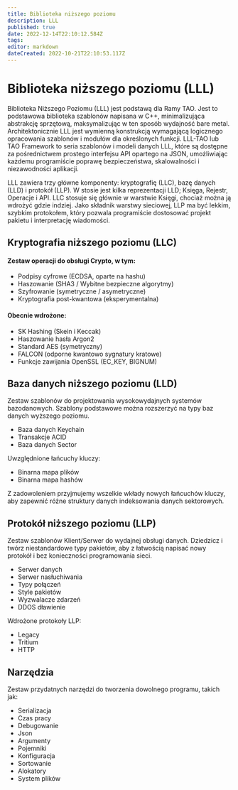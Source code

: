 ```yaml
---
title: Biblioteka niższego poziomu
description: LLL
published: true
date: 2022-12-14T22:10:12.584Z
tags: 
editor: markdown
dateCreated: 2022-10-21T22:10:53.117Z
---
```


# Biblioteka niższego poziomu (LLL)

Biblioteka Niższego Poziomu (LLL) jest podstawą dla Ramy TAO. Jest to podstawowa biblioteka szablonów napisana w C++, minimalizująca abstrakcję sprzętową, maksymalizując w ten sposób wydajność bare metal. Architektonicznie LLL jest wymienną konstrukcją wymagającą logicznego opracowania szablonów i modułów dla określonych funkcji. LLL-TAO lub TAO Framework to seria szablonów i modeli danych LLL, które są dostępne za pośrednictwem prostego interfejsu API opartego na JSON, umożliwiając każdemu programiście poprawę bezpieczeństwa, skalowalności i niezawodności aplikacji.

LLL zawiera trzy główne komponenty: kryptografię (LLC), bazę danych (LLD) i protokół (LLP). W stosie jest kilka reprezentacji LLD; Księga, Rejestr, Operacje i API. LLC stosuje się głównie w warstwie Księgi, chociaż można ją wdrożyć gdzie indziej. Jako składnik warstwy sieciowej, LLP ma być lekkim, szybkim protokołem, który pozwala programiście dostosować projekt pakietu i interpretację wiadomości.

## Kryptografia niższego poziomu (LLC)

#### Zestaw operacji do obsługi Crypto, w tym:

* Podpisy cyfrowe (ECDSA, oparte na hashu)
* Haszowanie (SHA3 / Wybitne bezpieczne algorytmy)
* Szyfrowanie (symetryczne / asymetryczne)
* Kryptografia post-kwantowa (eksperymentalna)

#### Obecnie wdrożone:

* SK Hashing (Skein i Keccak)
* Haszowanie hasła Argon2
* Standard AES (symetryczny)
* FALCON (odporne kwantowo sygnatury kratowe)
* Funkcje zawijania OpenSSL (EC\_KEY, BIGNUM)

## Baza danych niższego poziomu (LLD)

Zestaw szablonów do projektowania wysokowydajnych systemów bazodanowych. Szablony podstawowe można rozszerzyć na typy baz danych wyższego poziomu.

* Baza danych Keychain
* Transakcje ACID
* Baza danych Sector

Uwzględnione łańcuchy kluczy:

* Binarna mapa plików
* Binarna mapa hashów

Z zadowoleniem przyjmujemy wszelkie wkłady nowych łańcuchów kluczy, aby zapewnić różne struktury danych indeksowania danych sektorowych.

## Protokół niższego poziomu (LLP)

Zestaw szablonów Klient/Serwer do wydajnej obsługi danych. Dziedzicz i twórz niestandardowe typy pakietów, aby z łatwością napisać nowy protokół i bez konieczności programowania sieci.

* Serwer danych
* Serwer nasłuchiwania
* Typy połączeń
* Style pakietów
* Wyzwalacze zdarzeń
* DDOS dławienie

Wdrożone protokoły LLP:

* Legacy
* Tritium
* HTTP

## Narzędzia

Zestaw przydatnych narzędzi do tworzenia dowolnego programu, takich jak:

* Serializacja
* Czas pracy
* Debugowanie
* Json
* Argumenty
* Pojemniki
* Konfiguracja
* Sortowanie
* Alokatory
* System plików
